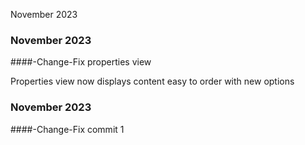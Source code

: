 November 2023

### November 2023
####-Change-Fix properties view

Properties view now displays content easy to order with new options

### November 2023
####-Change-Fix commit 1
